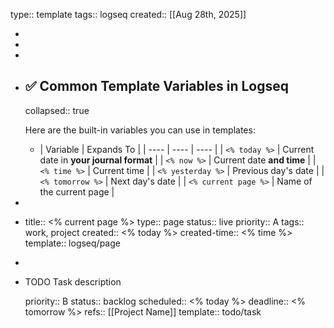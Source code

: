 type:: template
tags:: logseq
created:: [[Aug 28th, 2025]]

-
-
-
- ## ✅  **Common Template Variables in Logseq**
  collapsed:: true
  
  Here are the built-in variables you can use in templates:
	- | Variable | Expands To |
	  | ---- | ---- | ---- |
	  | `<% today %>` | Current date in **your journal format** |
	  | `<% now %>` | Current date **and time** |
	  | `<% time %>` | Current time |
	  | `<% yesterday %>` | Previous day's date |
	  | `<% tomorrow %>` | Next day's date |
	  | `<% current page %>` | Name of the current page |
-
- title:: <% current page %>
  type:: page
  status:: live
  priority:: A
  tags:: work, project
  created:: <% today %>
  created-time:: <% time %>
  template:: logseq/page
-
- TODO Task description
  
  priority:: B
  status:: backlog
  scheduled:: <% today %>
  deadline:: <% tomorrow %>
  refs:: [[Project Name]]
  template:: todo/task